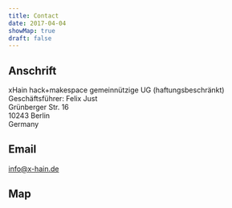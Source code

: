 ```yaml
---
title: Contact
date: 2017-04-04
showMap: true
draft: false
---
```


## Anschrift

xHain hack+makespace gemeinnützige UG (haftungsbeschränkt)\
Geschäftsführer: Felix Just\
Grünberger Str. 16\
10243 Berlin\
Germany

## Email

[info@x-hain.de](mailto:info@x-hain.de)


## Map